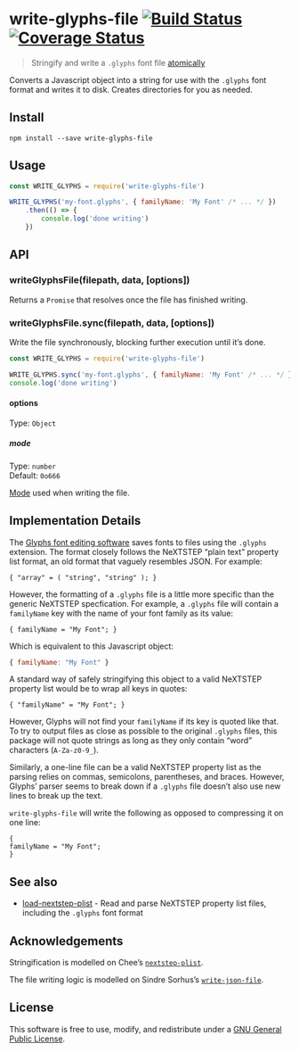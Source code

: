 # write-glyphs-file [![Build Status](https://travis-ci.org/delucis/write-glyphs-file.svg?branch=master)](https://travis-ci.org/delucis/write-glyphs-file) [![Coverage Status](https://coveralls.io/repos/github/delucis/write-glyphs-file/badge.svg?branch=master)](https://coveralls.io/github/delucis/write-glyphs-file?branch=master)

> Stringify and write a `.glyphs` font file [atomically](https://github.com/npm/write-file-atomic)

Converts a Javascript object into a string for use with the `.glyphs` font format and writes it to disk. Creates directories for you as needed.


## Install

```
npm install --save write-glyphs-file
```


## Usage

```js
const WRITE_GLYPHS = require('write-glyphs-file')

WRITE_GLYPHS('my-font.glyphs', { familyName: 'My Font' /* ... */ })
	.then(() => {
		console.log('done writing')
	})
```


## API

### writeGlyphsFile(filepath, data, [options])

Returns a `Promise` that resolves once the file has finished writing.

### writeGlyphsFile.sync(filepath, data, [options])

Write the file synchronously, blocking further execution until it’s done.

```js
const WRITE_GLYPHS = require('write-glyphs-file')

WRITE_GLYPHS.sync('my-font.glyphs', { familyName: 'My Font' /* ... */ })
console.log('done writing')
```

#### options

Type: `Object`

##### mode

Type: `number`<br>
Default: `0o666`

[Mode](https://en.wikipedia.org/wiki/File_system_permissions#Numeric_notation) used when writing the file.

## Implementation Details

The [Glyphs font editing software](http://glyphsapp.com/) saves fonts to files using the `.glyphs` extension. The format closely follows the NeXTSTEP “plain text” property list format, an old format that vaguely resembles JSON. For example:

```plist
{ "array" = ( "string", "string" ); }
```

However, the formatting of a `.glyphs` file is a little more specific than the generic NeXTSTEP specfication. For example, a `.glyphs` file will contain a `familyName` key with the name of your font family as its value:

```plist
{ familyName = "My Font"; }
```

Which is equivalent to this Javascript object:

```js
{ familyName: "My Font" }
```

A standard way of safely stringifying this object to a valid NeXTSTEP property list would be to wrap all keys in quotes:

```plist
{ "familyName" = "My Font"; }
```

However, Glyphs will not find your `familyName` if its key is quoted like that. To try to output files as close as possible to the original `.glyphs` files, this package will not quote strings as long as they only contain “word” characters (`A-Za-z0-9_`).

Similarly, a one-line file can be a valid NeXTSTEP property list as the parsing relies on commas, semicolons, parentheses, and braces. However, Glyphs’ parser seems to break down if a `.glyphs` file doesn’t also use new lines to break up the text.

`write-glyphs-file` will write the following as opposed to compressing it on one line:

```plist
{
familyName = "My Font";
}
```

## See also

- [load-nextstep-plist](https://github.com/delucis/load-nextstep-plist) - Read and parse NeXTSTEP property list files, including the `.glyphs` font format

## Acknowledgements

Stringification is modelled on Chee’s [`nextstep-plist`](https://www.npmjs.com/package/nextstep-plist).

The file writing logic is modelled on Sindre Sorhus’s [`write-json-file`](https://github.com/sindresorhus/write-json-file).

## License

This software is free to use, modify, and redistribute under a [GNU General Public License](http://www.gnu.org/licenses/gpl-3.0.txt).
